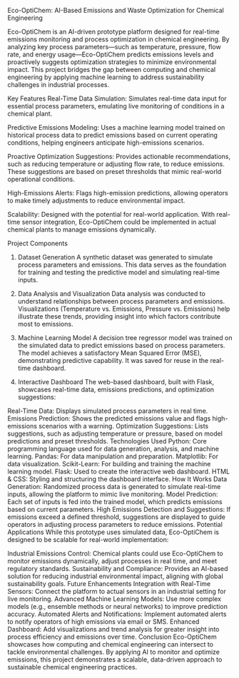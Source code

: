 Eco-OptiChem: AI-Based Emissions and Waste Optimization for Chemical Engineering

Eco-OptiChem is an AI-driven prototype platform designed for real-time emissions monitoring and process optimization in chemical engineering. By analyzing key process parameters—such as temperature, pressure, flow rate, and energy usage—Eco-OptiChem predicts emissions levels and proactively suggests optimization strategies to minimize environmental impact. This project bridges the gap between computing and chemical engineering by applying machine learning to address sustainability challenges in industrial processes.

Key Features
Real-Time Data Simulation: Simulates real-time data input for essential process parameters, emulating live monitoring of conditions in a chemical plant.

Predictive Emissions Modeling: Uses a machine learning model trained on historical process data to predict emissions based on current operating conditions, helping engineers anticipate high-emissions scenarios.

Proactive Optimization Suggestions: Provides actionable recommendations, such as reducing temperature or adjusting flow rate, to reduce emissions. These suggestions are based on preset thresholds that mimic real-world operational conditions.

High-Emissions Alerts: Flags high-emission predictions, allowing operators to make timely adjustments to reduce environmental impact.

Scalability: Designed with the potential for real-world application. With real-time sensor integration, Eco-OptiChem could be implemented in actual chemical plants to manage emissions dynamically.

Project Components
1. Dataset Generation
A synthetic dataset was generated to simulate process parameters and emissions. This data serves as the foundation for training and testing the predictive model and simulating real-time inputs.

2. Data Analysis and Visualization
Data analysis was conducted to understand relationships between process parameters and emissions. Visualizations (Temperature vs. Emissions, Pressure vs. Emissions) help illustrate these trends, providing insight into which factors contribute most to emissions.

3. Machine Learning Model
A decision tree regressor model was trained on the simulated data to predict emissions based on process parameters. The model achieves a satisfactory Mean Squared Error (MSE), demonstrating predictive capability. It was saved for reuse in the real-time dashboard.

4. Interactive Dashboard
The web-based dashboard, built with Flask, showcases real-time data, emissions predictions, and optimization suggestions:

Real-Time Data: Displays simulated process parameters in real time.
Emissions Prediction: Shows the predicted emissions value and flags high-emissions scenarios with a warning.
Optimization Suggestions: Lists suggestions, such as adjusting temperature or pressure, based on model predictions and preset thresholds.
Technologies Used
Python: Core programming language used for data generation, analysis, and machine learning.
Pandas: For data manipulation and preparation.
Matplotlib: For data visualization.
Scikit-Learn: For building and training the machine learning model.
Flask: Used to create the interactive web dashboard.
HTML & CSS: Styling and structuring the dashboard interface.
How It Works
Data Generation: Randomized process data is generated to simulate real-time inputs, allowing the platform to mimic live monitoring.
Model Prediction: Each set of inputs is fed into the trained model, which predicts emissions based on current parameters.
High Emissions Detection and Suggestions: If emissions exceed a defined threshold, suggestions are displayed to guide operators in adjusting process parameters to reduce emissions.
Potential Applications
While this prototype uses simulated data, Eco-OptiChem is designed to be scalable for real-world implementation:

Industrial Emissions Control: Chemical plants could use Eco-OptiChem to monitor emissions dynamically, adjust processes in real time, and meet regulatory standards.
Sustainability and Compliance: Provides an AI-based solution for reducing industrial environmental impact, aligning with global sustainability goals.
Future Enhancements
Integration with Real-Time Sensors: Connect the platform to actual sensors in an industrial setting for live monitoring.
Advanced Machine Learning Models: Use more complex models (e.g., ensemble methods or neural networks) to improve prediction accuracy.
Automated Alerts and Notifications: Implement automated alerts to notify operators of high emissions via email or SMS.
Enhanced Dashboard: Add visualizations and trend analysis for greater insight into process efficiency and emissions over time.
Conclusion
Eco-OptiChem showcases how computing and chemical engineering can intersect to tackle environmental challenges. By applying AI to monitor and optimize emissions, this project demonstrates a scalable, data-driven approach to sustainable chemical engineering practices.